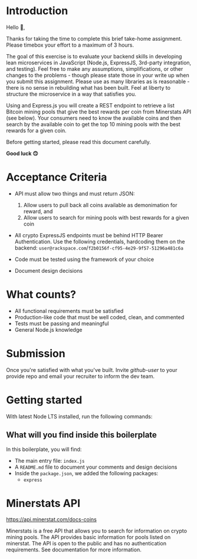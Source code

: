 # Introduction

Hello 👋,

Thanks for taking the time to complete this brief take-home assignment. Please timebox your effort to a maximum of 3 hours.

The goal of this exercise is to evaluate your backend skills in developing lean microservices in JavaScript (Node.js, ExpressJS, 3rd-party integration, and testing). Feel free to make any assumptions, simplifications, or other changes to the problems - though please state those in your write up when you submit this assignment. Please use as many libraries as is reasonable - there is no sense in rebuilding what has been built. Feel at liberty to structure the microservice in a way that satisfies you.

Using and Express.js you will create a REST endpoint to retrieve a list Bitcoin mining pools that give the best rewards per coin from Minerstats API (see below). Your consumers need to know the available coins and then search by the available coin to get the top 10 mining pools with the best rewards for a given coin.

Before getting started, please read this document carefully.

**Good luck 🙃**

# Acceptance Criteria

- API must allow two things and must return JSON:

  1. Allow users to pull back all coins available as demonimation for reward, and
  2. Allow users to search for mining pools with best rewards for a given coin

- All crypto ExpressJS endpoints must be behind HTTP Bearer Authentication. Use the following credentials, hardcoding them on the backend: `user@rackspace.com`/`f2b0156f-cf95-4e29-9f57-51296a481c6a`
- Code must be tested using the framework of your choice
- Document design decisions

# What counts?

- All functional requirements must be satisfied
- Production-like code that must be well coded, clean, and commented
- Tests must be passing and meaningful
- General Node.js knowledge

# Submission

Once you're satisfied with what you've built. Invite *github-user* to your provide repo and email your recruiter to inform the dev team.

# Getting started

With latest Node LTS installed, run the following commands:

## What will you find inside this boilerplate

In this boilerplate, you will find:
- The main entry file: `index.js`
- A `README.md` file to document your comments and design decisions
- Inside the `package.json`, we added the following packages:
    - `express`

# Minerstats API

https://api.minerstat.com/docs-coins

Minerstats is a free API that allows you to search for information on crypto mining pools. The API provides basic information for pools listed on minerstat. The API is open to the public and has no authentication requirements. See documentation for more information.